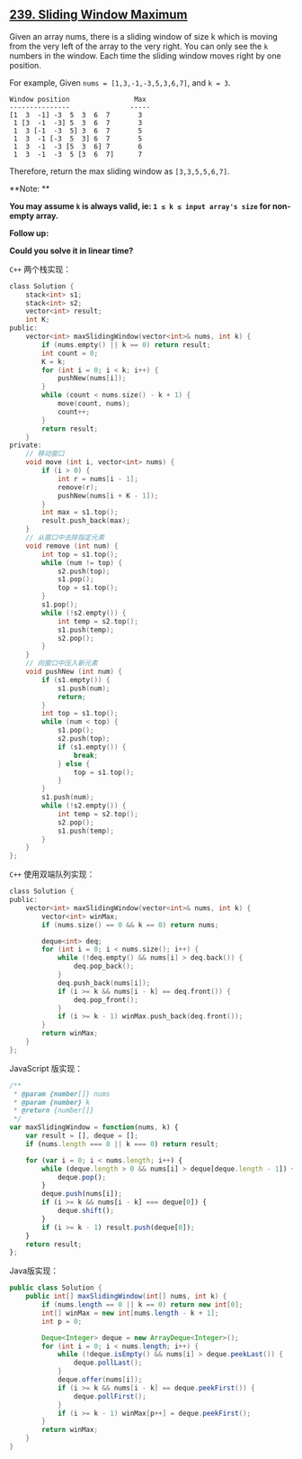## [239. Sliding Window Maximum](https://leetcode.com/problems/sliding-window-maximum/#/description)

Given an array nums, there is a sliding window of size k which is moving from the very left of the array to the very right. You can only see the `k` numbers in the window. Each time the sliding window moves right by one position.

For example,
Given `nums = [1,3,-1,-3,5,3,6,7]`, and `k = 3`.

```
Window position                Max
---------------               -----
[1  3  -1] -3  5  3  6  7       3
 1 [3  -1  -3] 5  3  6  7       3
 1  3 [-1  -3  5] 3  6  7       5
 1  3  -1 [-3  5  3] 6  7       5
 1  3  -1  -3 [5  3  6] 7       6
 1  3  -1  -3  5 [3  6  7]      7
```

Therefore, return the max sliding window as `[3,3,5,5,6,7]`.

**Note: **

**You may assume `k` is always valid, ie: `1 ≤ k ≤ input array's size` for non-empty array.**

**Follow up:**

**Could you solve it in linear time?**


`C++` 两个栈实现：

```c
class Solution {
    stack<int> s1;
    stack<int> s2;
    vector<int> result;
    int K;
public:
    vector<int> maxSlidingWindow(vector<int>& nums, int k) {
        if (nums.empty() || k == 0) return result;
        int count = 0;
        K = k;
        for (int i = 0; i < k; i++) {
            pushNew(nums[i]);
        }
        while (count < nums.size() - k + 1) {
            move(count, nums);
            count++;
        }
        return result;
    }
private:
    // 移动窗口
    void move (int i, vector<int> nums) {
        if (i > 0) {
            int r = nums[i - 1];
            remove(r);
            pushNew(nums[i + K - 1]);
        }
        int max = s1.top();
        result.push_back(max);
    }
    // 从窗口中去除指定元素
    void remove (int num) {
        int top = s1.top();
        while (num != top) {
            s2.push(top);
            s1.pop();
            top = s1.top();
        }
        s1.pop();
        while (!s2.empty()) {
            int temp = s2.top();
            s1.push(temp);
            s2.pop();
        }
    }
    // 向窗口中压入新元素
    void pushNew (int num) {
        if (s1.empty()) {
            s1.push(num);
            return;
        }
        int top = s1.top();
        while (num < top) {
            s1.pop();
            s2.push(top);
            if (s1.empty()) {
                break;
            } else {
                top = s1.top();
            }
        }
        s1.push(num);
        while (!s2.empty()) {
            int temp = s2.top();
            s2.pop();
            s1.push(temp);
        }
    }
};
```

`C++` 使用双端队列实现：

```c
class Solution {
public:
    vector<int> maxSlidingWindow(vector<int>& nums, int k) {
        vector<int> winMax;
        if (nums.size() == 0 && k == 0) return nums;

        deque<int> deq;
        for (int i = 0; i < nums.size(); i++) {
            while (!deq.empty() && nums[i] > deq.back()) {
                deq.pop_back();
            }
            deq.push_back(nums[i]);
            if (i >= k && nums[i - k] == deq.front()) {
                deq.pop_front();
            }
            if (i >= k - 1) winMax.push_back(deq.front());
        }
        return winMax;
    }
};
```

JavaScript 版实现：

```js
/**
 * @param {number[]} nums
 * @param {number} k
 * @return {number[]}
 */
var maxSlidingWindow = function(nums, k) {
    var result = [], deque = [];
    if (nums.length === 0 || k === 0) return result;

    for (var i = 0; i < nums.length; i++) {
        while (deque.length > 0 && nums[i] > deque[deque.length - 1]) {
            deque.pop();
        }
        deque.push(nums[i]);
        if (i >= k && nums[i - k] === deque[0]) {
            deque.shift();
        }
        if (i >= k - 1) result.push(deque[0]);
    }
    return result;
};
```

Java版实现：

```java
public class Solution {
    public int[] maxSlidingWindow(int[] nums, int k) {
        if (nums.length == 0 || k == 0) return new int[0];
        int[] winMax = new int[nums.length - k + 1];
        int p = 0;

        Deque<Integer> deque = new ArrayDeque<Integer>();
        for (int i = 0; i < nums.length; i++) {
            while (!deque.isEmpty() && nums[i] > deque.peekLast()) {
                deque.pollLast();
            }
            deque.offer(nums[i]);
            if (i >= k && nums[i - k] == deque.peekFirst()) {
                deque.pollFirst();
            }
            if (i >= k - 1) winMax[p++] = deque.peekFirst();
        }
        return winMax;
    }
}
```